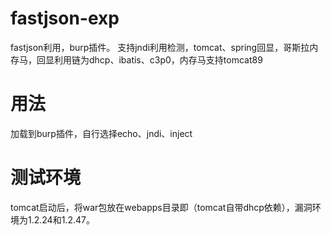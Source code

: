 # fastjson-exp
fastjson利用，burp插件。
支持jndi利用检测，tomcat、spring回显，哥斯拉内存马，回显利用链为dhcp、ibatis、c3p0，内存马支持tomcat89
# 用法
加载到burp插件，自行选择echo、jndi、inject

# 测试环境
tomcat启动后，将war包放在webapps目录即（tomcat自带dhcp依赖），漏洞环境为1.2.24和1.2.47。

